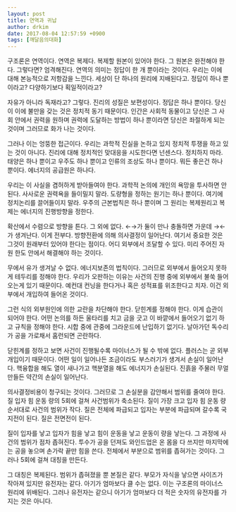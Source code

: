 ```yaml
---
layout: post
title: 연역과 귀납
author: drkim
date: 2017-08-04 12:57:59 +0900
tags: [깨달음의대화]
---
```

구조론은 연역이다. 연역은 복제다. 복제할 원본이 있어야 한다. 그 원본은 완전해야 한다. 그렇다면? 엄격해진다. 연역의 의미는 정답이 한 개 뿐이라는 것이다. 우리는 이에 대해 본능적으로 저항감을 느낀다. 세상이 단 하나의 원리에 지배된다고. 정답이 하나 뿐이라고? 다양하기보다 획일적이라고?

 
  
자유가 아니라 독재라고? 그렇다. 진리의 성질은 보편성이다. 정답은 하나 뿐이다. 당신이 이에 불만을 갖는 것은 정치적 동기 때문이다. 인간은 사회적 동물이고 당신은 그 사회 안에서 권력을 원하며 권력에 도달하는 방법이 하나 뿐이라면 당신은 좌절하게 되는 것이며 그러므로 화가 나는 것이다.

  
  
그러나 이는 엉뚱한 접근이다. 우리는 과학적 진실을 논하고 있지 정치적 투쟁을 하고 있는 것이 아니다. 진리에 대해 정치적인 맞대응을 시도한다면 넌센스다. 정치하지 마라. 태양은 하나 뿐이고 우주도 하나 뿐이고 인류의 조상도 하나 뿐이다. 뭐든 좋은건 하나 뿐이다. 에너지의 공급원은 하나다.

 
  
우리는 이 사실을 겸허하게 받아들여야 한다. 과학적 논의에 개인의 욕망을 투사하면 안 된다. 사사로운 권력욕을 들이밀지 말라. 도량형을 정하는 원기는 하나 뿐이다. 여기에 정치논리를 끌어들이지 말라. 우주의 근본법칙은 하나 뿐이며 그 원리는 복제원리고 복제는 에너지의 진행방향을 정한다.

 
  
확산에서 수렴으로 방향을 튼다. 그 외에 없다. ←→가 둘이 만나 충돌하면 가운데 →←가 생겨난다. 이게 전부다. 방향전환에 의해 의사결정이 일어난다. 여기서 중요한 것은 그것이 원래부터 있어야 한다는 점이다. 어디 외부에서 조달할 수 있다. 미리 주어진 자원 한도 안에서 해결해야 하는 것이다.

 
  
무에서 유가 생겨날 수 없다. 에너지보존의 법칙이다. 그러므로 외부에서 들어오지 못하게 테두리를 정해야 한다. 우리가 오판하는 이유는 사건의 진행 중에 외부에서 불쑥 들어오는게 있기 때문이다. 예컨대 컨닝을 한다거나 혹은 성적표를 위조한다고 치자. 이건 외부에서 개입하여 들어온 것이다.

 
  
그런 식의 외부원인에 의한 교란을 차단해야 한다. 닫힌계를 정해야 한다. 이게 습관이 되어야 한다. 어떤 논의를 하든 울타리를 치고 금을 긋고 이 바깥에서 들어오기 없기 하고 규칙을 정해야 한다. 시합 중에 관중에 그라운드에 난입하기 없기다. 날아가던 독수리가 공을 가로채서 홈런되면 곤란하다.

 
  
닫힌계를 정하고 보면 사건이 진행될수록 마이너스가 될 수 밖에 없다. 플러스는 곧 외부개입이기 때문이다. 어떤 일이 일어나든 조금이라도 부스러기가 생겨서 손실이 일어난다. 핵융합을 해도 열이 새나가고 핵분열을 해도 에너지가 손실된다. 진흙을 주물러 무얼 만들든 약간의 손실이 일어난다.

 
  
의사결정비용이 청구되는 것이다. 그러므로 그 손실분을 감안해서 범위를 줄여야 한다. 질 입자 힘 운동 량의 5회에 걸쳐 사건범위가 축소된다. 질이 가장 크고 입자 힘 운동 량 순서대로 사건의 범위가 작다. 질은 전체에 파급되고 입자는 부분에 파급되며 갈수록 국지전이 된다. 질은 전면전이 된다.

 
  
질이 입자를 낳고 입자가 힘을 낳고 힘이 운동을 낳고 운동이 량을 낳는다. 그 과정에 사건의 범위가 점차 좁혀진다. 투수가 공을 던져도 와인드업은 온 몸을 다 쓰지만 마지막에는 공을 놓으며 손가락 끝만 힘을 쓴다. 전체에서 부분으로 범위를 좁혀가는 것이다. 그러나 5회에 걸쳐 대칭을 만든다.

 
  
그 대칭은 복제된다. 범위가 좁혀졌을 뿐 본질은 같다. 부모가 자식을 낳으면 사이즈가 작아져 있지만 유전자는 같다. 아기가 엄마보다 클 수는 없다. 이는 구조론의 마이너스 원리에 위배된다. 그러나 유전자는 같으니 아기가 엄마보다 더 적은 숫자의 유전자를 가지는 것은 아니다.